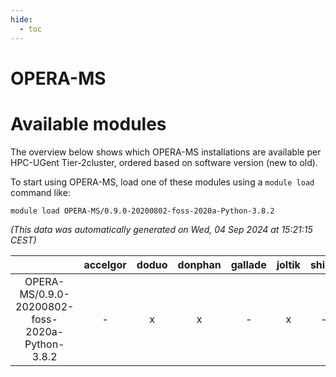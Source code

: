 ```yaml
---
hide:
  - toc
---
```


OPERA-MS
========

# Available modules


The overview below shows which OPERA-MS installations are available per HPC-UGent Tier-2cluster, ordered based on software version (new to old).

To start using OPERA-MS, load one of these modules using a `module load` command like:

```shell
module load OPERA-MS/0.9.0-20200802-foss-2020a-Python-3.8.2
```

*(This data was automatically generated on Wed, 04 Sep 2024 at 15:21:15 CEST)*  

| |accelgor|doduo|donphan|gallade|joltik|shinx|skitty|
| :---: | :---: | :---: | :---: | :---: | :---: | :---: | :---: |
|OPERA-MS/0.9.0-20200802-foss-2020a-Python-3.8.2|-|x|x|-|x|-|x|
